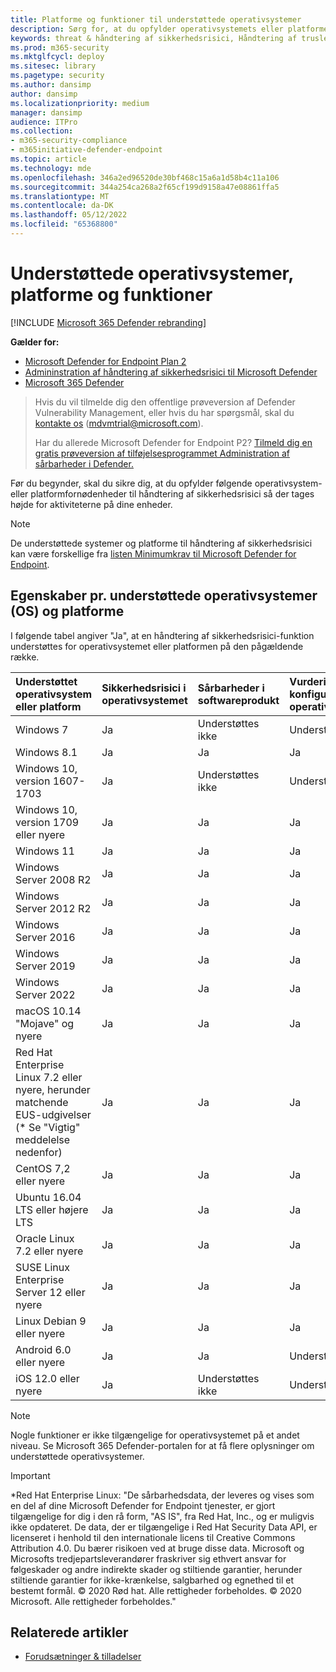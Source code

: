 ```yaml
---
title: Platforme og funktioner til understøttede operativsystemer
description: Sørg for, at du opfylder operativsystemets eller platformens forudsætninger for Håndtering af trusler og sikkerhedsrisici, så der tages højde for aktiviteterne på alle dine enheder.
keywords: threat & håndtering af sikkerhedsrisici, Håndtering af trusler og sikkerhedsrisici, operativsystem, platformkrav, forudsætninger, Microsoft Defender for Endpoint-tvm-understøttet os, Microsoft Defender for Endpoint-tvm, understøttede operativsystemer, understøttede platforme, linux-support, mac-support
ms.prod: m365-security
ms.mktglfcycl: deploy
ms.sitesec: library
ms.pagetype: security
ms.author: dansimp
author: dansimp
ms.localizationpriority: medium
manager: dansimp
audience: ITPro
ms.collection:
- m365-security-compliance
- m365initiative-defender-endpoint
ms.topic: article
ms.technology: mde
ms.openlocfilehash: 346a2ed96520de30bf468c15a6a1d58b4c11a106
ms.sourcegitcommit: 344a254ca268a2f65cf199d9158a47e08861ffa5
ms.translationtype: MT
ms.contentlocale: da-DK
ms.lasthandoff: 05/12/2022
ms.locfileid: "65368800"
---
```

# <a name="supported-operating-systems-platforms-and-capabilities"></a>Understøttede operativsystemer, platforme og funktioner

[!INCLUDE [Microsoft 365 Defender rebranding](../../includes/microsoft-defender.md)]

**Gælder for:**

- [Microsoft Defender for Endpoint Plan 2](https://go.microsoft.com/fwlink/?linkid=2154037)
- [Admininstration af håndtering af sikkerhedsrisici til Microsoft Defender](../defender-vulnerability-management/index.yml)
- [Microsoft 365 Defender](https://go.microsoft.com/fwlink/?linkid=2118804)

> Hvis du vil tilmelde dig den offentlige prøveversion af Defender Vulnerability Management, eller hvis du har spørgsmål, skal du [kontakte os](mailto:mdvmtrial@microsoft.com) (mdvmtrial@microsoft.com).
>
> Har du allerede Microsoft Defender for Endpoint P2? [Tilmeld dig en gratis prøveversion af tilføjelsesprogrammet Administration af sårbarheder i Defender.](https://signup.microsoft.com/get-started/signup?products=5908ecaa-b8a7-4a04-b6c0-d44fd934b6f2)

Før du begynder, skal du sikre dig, at du opfylder følgende operativsystem- eller platformfornødenheder til håndtering af sikkerhedsrisici så der tages højde for aktiviteterne på dine enheder.

> [!NOTE]
> De understøttede systemer og platforme til håndtering af sikkerhedsrisici kan være forskellige fra [listen Minimumkrav til Microsoft Defender for Endpoint](../defender-endpoint/minimum-requirements.md).

## <a name="capabilities-per-supported-operating-systems-os-and-platforms"></a>Egenskaber pr. understøttede operativsystemer (OS) og platforme

I følgende tabel angiver "Ja", at en håndtering af sikkerhedsrisici-funktion understøttes for operativsystemet eller platformen på den pågældende række.

Understøttet operativsystem eller platform|Sikkerhedsrisici i operativsystemet|Sårbarheder i softwareprodukt|Vurdering af konfiguration af operativsystemet|Vurdering af konfiguration af sikkerhedskontroller|Vurdering af softwareproduktkonfiguration
:---|:---|:---|:---|:---|:---
Windows 7|Ja|Understøttes ikke|Understøttes ikke|Understøttes ikke|Understøttes ikke
Windows 8.1|Ja|Ja|Ja|Ja|Ja
Windows 10, version 1607-1703|Ja|Understøttes ikke|Understøttes ikke|Understøttes ikke|Understøttes ikke
Windows 10, version 1709 eller nyere|Ja|Ja|Ja|Ja|Ja
Windows 11|Ja|Ja|Ja|Ja|Ja
Windows Server 2008 R2|Ja|Ja|Ja|Ja|Ja
Windows Server 2012 R2|Ja|Ja|Ja|Ja|Ja
Windows Server 2016|Ja|Ja|Ja|Ja|Ja
Windows Server 2019|Ja|Ja|Ja|Ja|Ja
Windows Server 2022|Ja|Ja|Ja|Ja|Ja
macOS 10.14 "Mojave" og nyere|Ja|Ja|Ja|Ja|Ja
Red Hat Enterprise Linux 7.2 eller nyere, herunder matchende EUS-udgivelser (\* Se "Vigtig" meddelelse nedenfor)|Ja|Ja|Ja|Ja|Ja
CentOS 7,2 eller nyere|Ja|Ja|Ja|Ja|Ja
Ubuntu 16.04 LTS eller højere LTS|Ja|Ja|Ja|Ja|Ja
Oracle Linux 7.2 eller nyere|Ja|Ja|Ja|Ja|Ja
SUSE Linux Enterprise Server 12 eller nyere|Ja|Ja|Ja|Ja|Ja
Linux Debian 9 eller nyere|Ja|Ja|Ja|Ja|Ja
Android 6.0 eller nyere|Ja|Ja|Understøttes ikke|Understøttes ikke|Understøttes ikke
iOS 12.0 eller nyere|Ja|Understøttes ikke|Understøttes ikke|Understøttes ikke|Understøttes ikke

> [!NOTE]
> Nogle funktioner er ikke tilgængelige for operativsystemet på et andet niveau. Se Microsoft 365 Defender-portalen for at få flere oplysninger om understøttede operativsystemer.

> [!IMPORTANT]
> \*Red Hat Enterprise Linux: "De sårbarhedsdata, der leveres og vises som en del af dine Microsoft Defender for Endpoint tjenester, er gjort tilgængelige for dig i den rå form, "AS IS", fra Red Hat, Inc., og er muligvis ikke opdateret. De data, der er tilgængelige i Red Hat Security Data API, er licenseret i henhold til den internationale licens til Creative Commons Attribution 4.0. Du bærer risikoen ved at bruge disse data. Microsoft og Microsofts tredjepartsleverandører fraskriver sig ethvert ansvar for følgeskader og andre indirekte skader og stiltiende garantier, herunder stiltiende garantier for ikke-krænkelse, salgbarhed og egnethed til et bestemt formål. © 2020 Rød hat. Alle rettigheder forbeholdes. © 2020 Microsoft. Alle rettigheder forbeholdes."

## <a name="related-articles"></a>Relaterede artikler

- [Forudsætninger & tilladelser](tvm-prerequisites.md)
